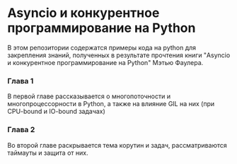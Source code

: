 # Asyncio и конкурентное программирование на Python
В этом репозитории содержатся примеры кода на python для закрепления знаний, полученных в результате прочтения книги 
"Asyncio и конкурентное программирование на Python" Мэтью Фаулера.

### Глава 1
В первой главе рассказывается о многопоточности и многопроцессорности в Python, а также на влияние GIL на них 
(при CPU-bound и IO-bound задачах)

### Глава 2
Во второй главе раскрывается тема корутин и задач, рассматриваются таймауты и защита от них.

